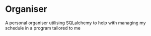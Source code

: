 # Organiser
A personal organiser utilising SQLalchemy to help with managing my schedule in a program tailored to me
